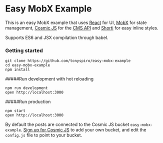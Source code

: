 Easy MobX Example
=====================

This is an easy MobX example that uses [React](https://facebook.github.io/react) for UI, [MobX](https://mobxjs.github.io/mobx) for state management, [Cosmic JS](https://cosmicjs.com) for the [CMS API](https://cosmicjs.com) and [Shorti](https://www.npmjs.com/package/shorti) for easy inline styles.

Supports ES6 and JSX compilation through babel.

### Getting started
```
git clone https://github.com/tonyspiro/easy-mobx-example
cd easy-mobx-example
npm install
```
#####Run development with hot reloading

```
npm run development
open http://localhost:3000
```
#####Run production
```
npm start
open http://localhost:3000
```
By default the posts are connected to the Cosmic JS bucket `easy-mobx-example`.  [Sign up for Cosmic JS](https://cosmicjs.com) to add your own bucket, and edit the `config.js` file to point to your bucket.